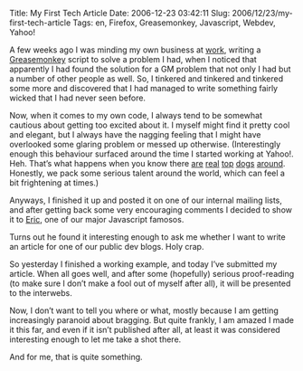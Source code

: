 Title: My First Tech Article
Date: 2006-12-23 03:42:11
Slug: 2006/12/23/my-first-tech-article
Tags: en, Firefox, Greasemonkey, Javascript, Webdev, Yahoo!


A few weeks ago I was minding my own business at [work][1], writing a
[Greasemonkey][2] script to solve a problem I had, when I noticed that
apparently I had found the solution for a GM problem that not only I had but a
number of other people as well. So, I tinkered and tinkered and tinkered some
more and discovered that I had managed to write something fairly wicked that I
had never seen before.

Now, when it comes to my own code, I always tend to be somewhat cautious about
getting too excited about it. I myself might find it pretty cool and elegant,
but I always have the nagging feeling that I might have overlooked some
glaring problem or messed up otherwise. (Interestingly enough this behaviour
surfaced around the time I started working at Yahoo!. Heh. That’s what happens
when you know there [are][3] [real][4] [top][5] [dogs][6] [around][7].
Honestly, we pack some serious talent around the world, which can feel a bit
frightening at times.)

Anyways, I finished it up and posted it on one of our internal mailing lists,
and after getting back some very encouraging comments I decided to show it to
[Eric][8], one of our major Javascript famosos.

Turns out he found it interesting enough to ask me whether I want to write an
article for one of our public dev blogs. Holy crap.

So yesterday I finished a working example, and today I’ve submitted my
article. When all goes well, and after some (hopefully) serious proof-reading
(to make sure I don’t make a fool out of myself after all), it will be
presented to the interwebs.

Now, I don’t want to tell you where or what, mostly because I am getting
increasingly paranoid about bragging. But quite frankly, I am amazed I made it
this far, and even if it isn’t published after all, at least it was considered
interesting enough to let me take a shot there.

And for me, that is quite something.

   [1]: http://de.yahoo.com
   [2]: http://greasemonkey.mozdev.org
   [3]: http://www.crockford.com/
   [4]: http://simonwillison.net/
   [5]: http://jeremy.zawodny.com/
   [6]: http://lerdorf.com/bio.php
   [7]: http://en.wikipedia.org/wiki/Joshua_Schachter
   [8]: http://blog.360.yahoo.com/blog-JG9noGk0aa9kLMDBru_y9a2uxmo-
